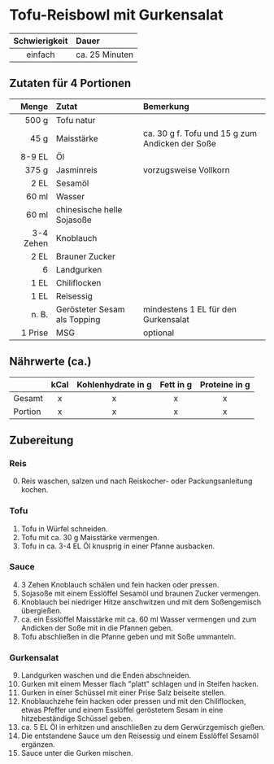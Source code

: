 # Tofu-Reisbowl mit Gurkensalat

| Schwierigkeit | Dauer          |
|:-------------:|:---------------|
|    einfach    | ca. 25 Minuten |

## Zutaten für 4 Portionen
|     Menge | Zutat                        | Bemerkung                                       |
|----------:|:-----------------------------|:------------------------------------------------|
|     500 g | Tofu natur                   |                         |
|      45 g | Maisstärke                   | ca. 30 g f. Tofu und 15 g zum Andicken der Soße |
|      8-9 EL | Öl                           |                                                 |
|     375 g | Jasminreis                   | vorzugsweise Vollkorn                           |
|      2 EL | Sesamöl                      |                                                 |
|     60 ml | Wasser                       |                                                 |
|     60 ml | chinesische helle Sojasoße   |                                                 |
| 3-4 Zehen | Knoblauch                    |                                                 |
|      2 EL | Brauner Zucker               |                                                 |
|         6 | Landgurken                   |                                                 |
|      1 EL | Chiliflocken                 |                                                 |
|      1 EL | Reisessig                    |                                                 |
|     n. B. | Gerösteter Sesam als Topping | mindestens 1 EL für den Gurkensalat             |
|   1 Prise | MSG                          | optional                                        |



## Nährwerte (ca.)
|         | kCal | Kohlenhydrate in g | Fett in g | Proteine in g |
|---------|:----:|:------------------:|:---------:|:-------------:|
| Gesamt  |  x   |         x          |     x     |       x       |
| Portion |  x   |         x          |     x     |       x       |

## Zubereitung
### Reis
0. Reis waschen, salzen und nach Reiskocher- oder Packungsanleitung kochen.
### Tofu
1. Tofu in Würfel schneiden.
2. Tofu mit ca. 30 g Maisstärke vermengen.
3. Tofu in ca. 3-4 EL Öl knusprig in einer  Pfanne ausbacken.
### Sauce
4. 3 Zehen Knoblauch schälen und fein hacken oder pressen.
5. Sojasoße mit einem Esslöffel Sesamöl und braunen Zucker vermengen.
6. Knoblauch bei niedriger Hitze anschwitzen und mit dem Soßengemisch übergießen.
7. ca. ein Esslöffel Maisstärke mit ca. 60 ml Wasser vermengen und zum Andicken der Soße mit in die Pfannen geben.
8. Tofu abschließen in die Pfanne geben und mit Soße ummanteln.
### Gurkensalat
9. Landgurken waschen und die Enden abschneiden.
10. Gurken mit einem Messer flach "platt" schlagen und in Steifen hacken.
11. Gurken in einer Schüssel mit einer Prise Salz beiseite stellen.
12. Knoblauchzehe fein hacken oder pressen und mit den Chiliflocken, etwas Pfeffer und einem Esslöffel geröstetem Sesam in eine hitzebeständige Schüssel geben.
13. ca. 5 EL Öl in erhitzen und anschließen zu dem Gerwürzgemisch gießen.
14. Die entstandene Sauce um den Reisessig und einem Esslöffel Sesamöl ergänzen.
15. Sauce unter die Gurken mischen.
